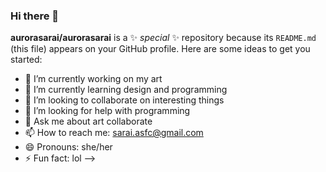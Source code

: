 ### Hi there 👋
**aurorasarai/aurorasarai** is a ✨ _special_ ✨ repository because its `README.md` (this file) appears on your GitHub profile.
Here are some ideas to get you started:
- 🔭 I’m currently working on my art
- 🌱 I’m currently learning design and programming
- 👯 I’m looking to collaborate on interesting things
- 🤔 I’m looking for help with programming
- 💬 Ask me about art collaborate
- 📫 How to reach me: sarai.asfc@gmail.com
- 😄 Pronouns: she/her
- ⚡ Fun fact: lol
-->
